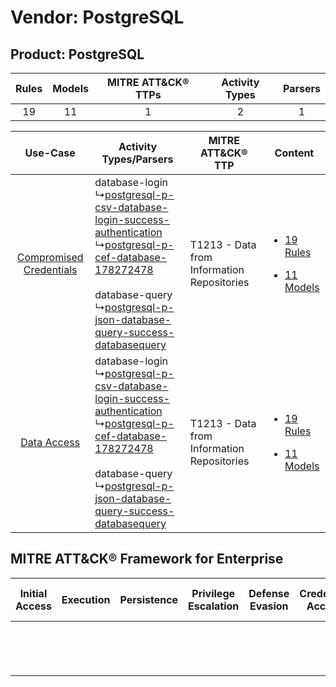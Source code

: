 Vendor: PostgreSQL
==================
Product: PostgreSQL
-------------------
| Rules | Models | MITRE ATT&CK® TTPs | Activity Types | Parsers |
|:-----:|:------:|:------------------:|:--------------:|:-------:|
|  19   |   11   |         1          |       2        |    1    |

|    Use-Case    | Activity Types/Parsers    | MITRE ATT&CK® TTP    | Content    |
|:----:| ---- | ---- | ---- |
| [Compromised Credentials](../../../UseCases/uc_compromised_credentials.md) |  database-login<br> ↳[postgresql-p-csv-database-login-success-authentication](Ps/pC_postgresqlpcsvdatabaseloginsuccessauthentication.md)<br> ↳[postgresql-p-cef-database-178272478](Ps/pC_postgresqlpcefdatabase178272478.md)<br><br> database-query<br> ↳[postgresql-p-json-database-query-success-databasequery](Ps/pC_postgresqlpjsondatabasequerysuccessdatabasequery.md)<br> | T1213 - Data from Information Repositories<br> | [<ul><li>19 Rules</li></ul><ul><li>11 Models</li></ul>](RM/r_m_postgresql_postgresql_Compromised_Credentials.md) |
|    [Data Access](../../../UseCases/uc_data_access.md)    |  database-login<br> ↳[postgresql-p-csv-database-login-success-authentication](Ps/pC_postgresqlpcsvdatabaseloginsuccessauthentication.md)<br> ↳[postgresql-p-cef-database-178272478](Ps/pC_postgresqlpcefdatabase178272478.md)<br><br> database-query<br> ↳[postgresql-p-json-database-query-success-databasequery](Ps/pC_postgresqlpjsondatabasequerysuccessdatabasequery.md)<br> | T1213 - Data from Information Repositories<br> | [<ul><li>19 Rules</li></ul><ul><li>11 Models</li></ul>](RM/r_m_postgresql_postgresql_Data_Access.md)    |

MITRE ATT&CK® Framework for Enterprise
--------------------------------------
| Initial Access | Execution | Persistence | Privilege Escalation | Defense Evasion | Credential Access | Discovery | Lateral Movement | Collection                                                                              | Command and Control | Exfiltration | Impact |
| -------------- | --------- | ----------- | -------------------- | --------------- | ----------------- | --------- | ---------------- | --------------------------------------------------------------------------------------- | ------------------- | ------------ | ------ |
|                |           |             |                      |                 |                   |           |                  | [Data from Information Repositories](https://attack.mitre.org/techniques/T1213)<br><br> |                     |              |        |